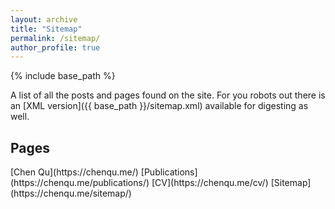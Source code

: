 ```yaml
---
layout: archive
title: "Sitemap"
permalink: /sitemap/
author_profile: true
---
```


{% include base_path %}

A list of all the posts and pages found on the site. For you robots out there is an [XML version]({{ base_path }}/sitemap.xml) available for digesting as well.

<h2>Pages</h2>
[Chen Qu](https://chenqu.me/)  
[Publications](https://chenqu.me/publications/)  
[CV](https://chenqu.me/cv/)  
[Sitemap](https://chenqu.me/sitemap/)  
